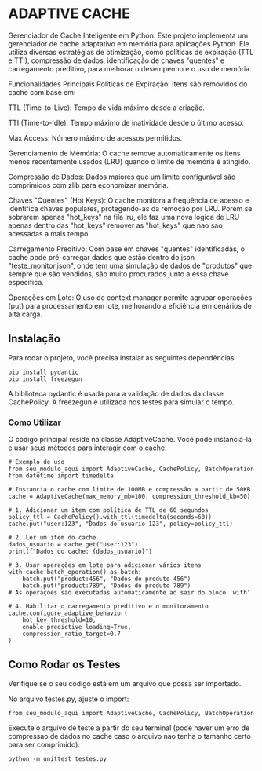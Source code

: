 # ADAPTIVE CACHE

Gerenciador de Cache Inteligente em Python.
Este projeto implementa um gerenciador de cache adaptativo em memória para aplicações Python. Ele utiliza diversas estratégias de otimização, como políticas de expiração (TTL e TTI), compressão de dados, identificação de chaves "quentes" e carregamento preditivo, para melhorar o desempenho e o uso de memória.

Funcionalidades Principais
Políticas de Expiração: Itens são removidos do cache com base em:

TTL (Time-to-Live): Tempo de vida máximo desde a criação.

TTI (Time-to-Idle): Tempo máximo de inatividade desde o último acesso.

Max Access: Número máximo de acessos permitidos.

Gerenciamento de Memória: O cache remove automaticamente os itens menos recentemente usados (LRU) quando o limite de memória é atingido.

Compressão de Dados: Dados maiores que um limite configurável são comprimidos com zlib para economizar memória.

Chaves "Quentes" (Hot Keys): O cache monitora a frequência de acesso e identifica chaves populares, protegendo-as da remoção por LRU. Porém se sobrarem apenas "hot_keys" na fila lru, ele faz uma nova logica de LRU apenas dentro das "hot_keys" remover as "hot_keys" que nao sao acessadas a mais tempo.

Carregamento Preditivo: Com base em chaves "quentes" identificadas, o cache pode pré-carregar dados que estão dentro do json "teste_monitor.json", onde tem uma simulação de dados de "produtos" que sempre que são vendidos, são muito procurados junto a essa chave especifica.

Operações em Lote: O uso de context manager permite agrupar operações (put) para processamento em lote, melhorando a eficiência em cenários de alta carga.

## Instalação

Para rodar o projeto, você precisa instalar as seguintes dependências.

```
pip install pydantic
pip install freezegun
```

A biblioteca pydantic é usada para a validação de dados da classe CachePolicy. A freezegun é utilizada nos testes para simular o tempo.

### Como Utilizar

O código principal reside na classe AdaptiveCache. Você pode instanciá-la e usar seus métodos para interagir com o cache.

```
# Exemplo de uso
from seu_modulo_aqui import AdaptiveCache, CachePolicy, BatchOperation
from datetime import timedelta

# Instancia o cache com limite de 100MB e compressão a partir de 50KB
cache = AdaptiveCache(max_memory_mb=100, compression_threshold_kb=50)

# 1. Adicionar um item com política de TTL de 60 segundos
policy_ttl = CachePolicy().with_ttl(timedelta(seconds=60))
cache.put("user:123", "Dados do usuario 123", policy=policy_ttl)

# 2. Ler um item do cache
dados_usuario = cache.get("user:123")
print(f"Dados do cache: {dados_usuario}")

# 3. Usar operações em lote para adicionar vários itens
with cache.batch_operation() as batch:
    batch.put("product:456", "Dados do produto 456")
    batch.put("product:789", "Dados do produto 789")
# As operações são executadas automaticamente ao sair do bloco 'with'

# 4. Habilitar o carregamento preditivo e o monitoramento
cache.configure_adaptive_behavior(
    hot_key_threshold=10, 
    enable_predictive_loading=True, 
    compression_ratio_target=0.7
)
```

## Como Rodar os Testes

Verifique se o seu código está em um arquivo que possa ser importado.

No arquivo testes.py, ajuste o import:

```
from seu_modulo_aqui import AdaptiveCache, CachePolicy, BatchOperation
```

Execute o arquivo de teste a partir do seu terminal (pode haver um erro de compressao de dados no cache caso o arquivo nao tenha o tamanho certo para ser comprimido):

```
python -m unittest testes.py
```

